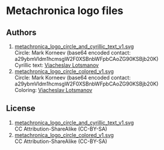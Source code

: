 Metachronica logo files
=======================

Authors
-------

1. [metachronica_logo_circle_and_cyrillic_text_v1.svg](./metachronica_logo_circle_and_cyrillic_text_v1.svg)<br>
   Circle: Mark Korneev (base64 encoded contact: a29ybmVldm1hcmsgW2F0XSBnbWFpbCAoZG90KSBjb20K)<br>
   Cyrillic text: [Viacheslav Lotsmanov](https://github.com/unclechu)
2. [metachronica_logo_circle_colored_v1.svg](./metachronica_logo_circle_colored_v1.svg)<br>
   Circle: Mark Korneev (base64 encoded contact: a29ybmVldm1hcmsgW2F0XSBnbWFpbCAoZG90KSBjb20K)<br>
   Coloring: [Viacheslav Lotsmanov](https://github.com/unclechu)

License
-------

1. [metachronica_logo_circle_and_cyrillic_text_v1.svg](./metachronica_logo_circle_and_cyrillic_text_v1.svg)<br>
   CC Attribution-ShareAlike (CC-BY-SA)
2. [metachronica_logo_circle_colored_v1.svg](./metachronica_logo_circle_colored_v1.svg)<br>
   CC Attribution-ShareAlike (CC-BY-SA)
